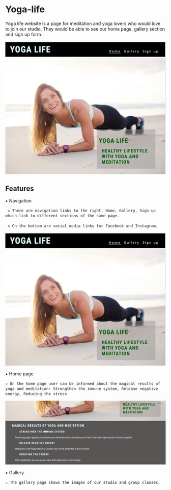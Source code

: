 # Yoga-life

Yoga life website is a page for meditation and yoga lovers who would love to join our studio. They would be able to see our home page, gallery section and sign up form.


![Yoga life](/assets/images/Yoga-life.png)







## Features

▪︎ Navigation

     ▫︎ There are navigation links to the right: Home, Gallery, Sign up which link to different sections of the same page.

     ▫︎ On the bottom are social media links for Facebook and Instagram.


    
    

![Yoga life](/assets/images/Yoga-life.png)





▪︎ Home page

    ▫︎ On the home page user can be informed about the magical results of yoga and meditation: Strengthen the immune system, Release negative energy, Reducing the stress.



![Yoga life](/assets/images/Y.png)



▪︎ Gallery

    ▫︎ The gallery page shows the images of our studio and group classes.

    
